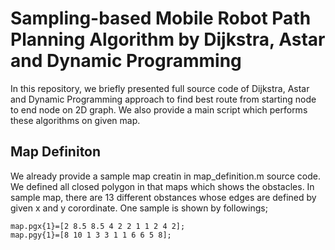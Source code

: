 # Sampling-based Mobile Robot Path Planning Algorithm by Dijkstra, Astar and Dynamic Programming

In this repository, we briefly presented full source code of Dijkstra, Astar and Dynamic Programming approach to find best route from starting node to end node on 2D graph. We also provide a main script which performs these algorithms on given map.

## Map Definiton
We already provide a sample map creatin in map_definition.m source code. We defined all closed polygon in that maps which shows the obstacles. In sample map, there are 13 different obstances whose edges are defined by given x and y corordinate. One sample is shown by followings;
```
map.pgx{1}=[2 8.5 8.5 4 2 2 1 1 2 4 2];
map.pgy{1}=[8 10 1 3 3 1 1 6 6 5 8];
```


